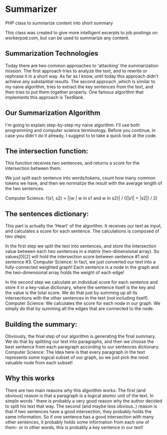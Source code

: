 Summarizer
==========

PHP class to summarize content into short summary


This class was created to give more intelligent excerpts to job postings on workerpod.com, but can be used to summarize any content.

## Summarization Technologies

Today there are two common approaches to 'attacking' the summarization mission. The first approach tries to analyze the text, and to rewrite or rephrase it in a short way. As far as I know, until today this approach didn't achieve any substantial results. The second approach ,which is similar to my naive algorithm, tries to extract the key sentences from the text, and then tries to put them together properly. One famous algorithm that implements this approach is TextRank.

## Our Summarization Algorithm

I'm going to explain step-by-step my naive algorithm. I'll use both programming and computer science terminology. Before you continue, in case you didn't do it already, I suggest to to take a quick look at the code.

## The intersection function:

This function receives two sentences, and returns a score for the intersection between them.

We just split each sentence into words/tokens, count how many common tokens we have, and then we normalize the result with the average length of the two sentences.

Computer Science: f(s1, s2) = |{w | w in s1 and w in s2}| / ((|s1| + |s2|) / 2)

## The sentences dictionary:

This part is actually the 'Heart' of the algorithm. It receives our text as input, and calculates a score for each sentence. The calculations is composed of two steps:

In the first step we split the text into sentences, and store the intersection value between each two sentences in a matrix (two-dimensional array). So values[0][2] will hold the intersection score between sentence #1 and sentence #3.
Computer Science: In fact, we just converted our text into a fully-connected weighted graph! Each sentence is a node in the graph and the two-dimensional array holds the weight of each edge!

In the second step we calculate an individual score for each sentence and store it in a key-value dictionary, where the sentence itself is the key and the value is the total score. We do that just by summing up all its intersections with the other sentences in the text (not including itself).
Computer Science: We calculates the score for each node in our graph. We simply do that by summing all the edges that are connected to the node.

## Building the summary:

Obviously, the final step of our algorithm is generating the final summary. We do that by splitting our text into paragraphs, and then we choose the best sentence from each paragraph according to our sentences dictionary.
Computer Science: The Idea here is that every paragraph in the text represents some logical subset of our graph, so we just pick the most valuable node from each subset!

## Why this works

There are two main reasons why this algorithm works: The first (and obvious) reason is that a paragraph is a logical atomic unit of the text. In simple words ' there is probably a very good reason why the author decided to split his text that way. The second (and maybe less obvious..) reason is that if two sentences have a good intersection, they probably holds the same information. So if one sentence has a good intersection with many other sentences, it probably holds some information from each one of them- or in other words, this is probably a key sentence in our text!